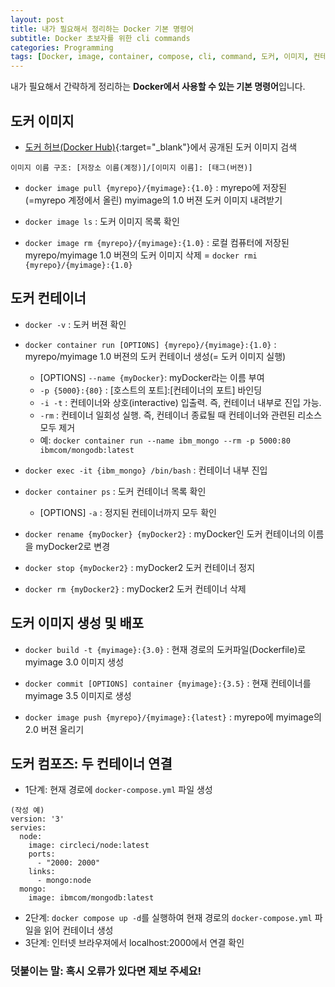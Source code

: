 ```yaml
---
layout: post
title: 내가 필요해서 정리하는 Docker 기본 명령어
subtitle: Docker 초보자를 위한 cli commands
categories: Programming
tags: [Docker, image, container, compose, cli, command, 도커, 이미지, 컨테이너, 명령어]
---
```

  
내가 필요해서 간략하게 정리하는 **Docker에서 사용할 수 있는 기본 명령어**입니다.
  
   
## 도커 이미지
  
- [도커 허브(Docker Hub)](https://hub.docker.com/){:target="_blank"}에서 공개된 도커 이미지 검색 
  
```
이미지 이름 구조: [저장소 이름(계정)]/[이미지 이름]: [태그(버젼)]
```
   
- `docker image pull {myrepo}/{myimage}:{1.0}` : myrepo에 저장된(=myrepo 계정에서 올린) myimage의 1.0 버젼 도커 이미지 내려받기 
  
- `docker image ls` : 도커 이미지 목록 확인
  
- `docker image rm {myrepo}/{myimage}:{1.0}` : 로컬 컴퓨터에 저장된 myrepo/myimage 1.0 버젼의 도커 이미지 삭제 
  = `docker rmi {myrepo}/{myimage}:{1.0}` 


## 도커 컨테이너
  
- `docker -v` : 도커 버젼 확인     
  
- `docker container run [OPTIONS] {myrepo}/{myimage}:{1.0}` : myrepo/myimage 1.0 버젼의 도커 컨테이너 생성(= 도커 이미지 실행)
  - [OPTIONS] `--name {myDocker}`: myDocker라는 이름 부여  
  - `-p {5000}:{80}` : [호스트의 포트]:[컨테이너의 포트] 바인딩
  - `-i -t` : 컨테이너와 상호(interactive) 입출력. 즉, 컨테이너 내부로 진입 가능. 
  - `-rm` : 컨테이너 일회성 실행. 즉, 컨테이너 종료될 때 컨테이너와 관련된 리소스 모두 제거 
  - 예: `docker container run --name ibm_mongo --rm -p 5000:80 ibmcom/mongodb:latest`
  
- `docker exec -it {ibm_mongo} /bin/bash` : 컨테이너 내부 진입 
  
- `docker container ps` : 도커 컨테이너 목록 확인 
  - [OPTIONS] `-a` : 정지된 컨테이너까지 모두 확인  
- `docker rename {myDocker} {myDocker2}` : myDocker인 도커 컨테이너의 이름을 myDocker2로 변경
- `docker stop {myDocker2}` : myDocker2 도커 컨테이너 정지 
- `docker rm {myDocker2}` : myDocker2 도커 컨테이너 삭제
  
## 도커 이미지 생성 및 배포 
  
- `docker build -t {myimage}:{3.0}` : 현재 경로의 도커파일(Dockerfile)로 myimage 3.0 이미지 생성 
  
- `docker commit [OPTIONS] container {myimage}:{3.5}` : 현재 컨테이너를 myimage 3.5 이미지로 생성 
  
- `docker image push {myrepo}/{myimage}:{latest}` : myrepo에 myimage의 2.0 버젼 올리기 
  
## 도커 컴포즈: 두 컨테이너 연결 
  
- 1단계: 현재 경로에 `docker-compose.yml` 파일 생성 
```
(작성 예)
version: '3'
servies: 
  node: 
    image: circleci/node:latest
    ports: 
      - "2000: 2000"
    links: 
      - mongo:node 
  mongo: 
    image: ibmcom/mongodb:latest
```
- 2단계: `docker compose up -d`를 실행하여 현재 경로의 `docker-compose.yml` 파일을 읽어 컨테이너 생성 
- 3단계: 인터넷 브라우져에서 localhost:2000에서 연결 확인  
  
  
### 덧붙이는 말: 혹시 오류가 있다면 제보 주세요!
  